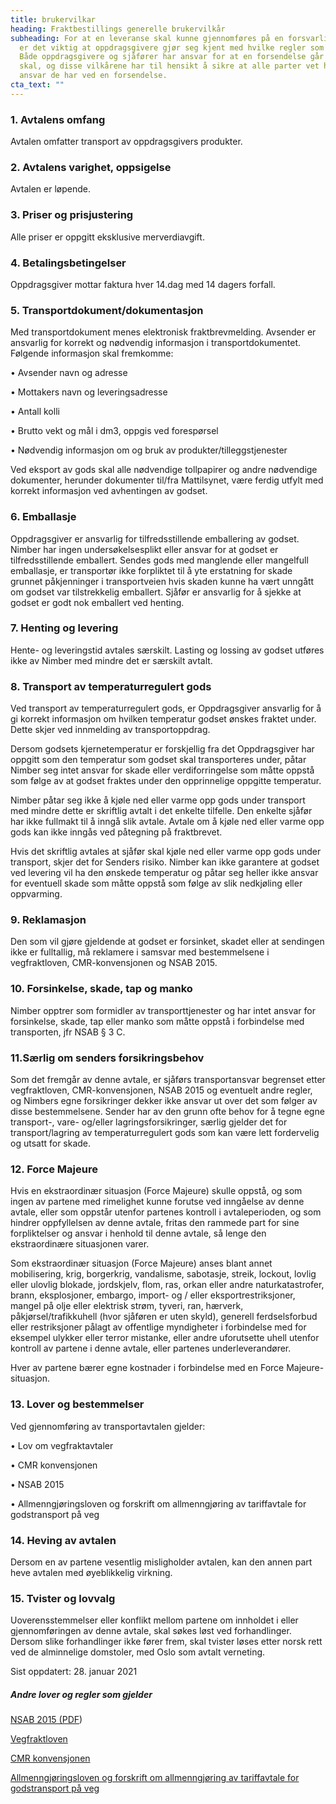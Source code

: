 ```yaml
---
title: brukervilkar
heading: Fraktbestillings generelle brukervilkår
subheading: For at en leveranse skal kunne gjennomføres på en forsvarlig måte,
  er det viktig at oppdragsgivere gjør seg kjent med hvilke regler som gjelder.
  Både oppdragsgivere og sjåfører har ansvar for at en forsendelse går som den
  skal, og disse vilkårene har til hensikt å sikre at alle parter vet hvilke
  ansvar de har ved en forsendelse.
cta_text: ""
---
```

### 1. Avtalens omfang

Avtalen omfatter transport av oppdragsgivers produkter.

### 2. Avtalens varighet, oppsigelse

Avtalen er løpende. 

### 3. Priser og prisjustering

Alle priser er oppgitt eksklusive merverdiavgift. 

### 4. Betalingsbetingelser

Oppdragsgiver mottar faktura hver 14.dag med 14 dagers forfall.

### 5. Transportdokument/dokumentasjon

Med transportdokument menes elektronisk fraktbrevmelding. Avsender er ansvarlig for korrekt og nødvendig informasjon i transportdokumentet. Følgende informasjon skal fremkomme:

•	Avsender navn og adresse

•	Mottakers navn og leveringsadresse

•	Antall kolli

•	Brutto vekt og mål i dm3, oppgis ved forespørsel

•	Nødvendig informasjon om og bruk av produkter/tilleggstjenester

Ved eksport av gods skal alle nødvendige tollpapirer og andre nødvendige dokumenter, herunder dokumenter til/fra Mattilsynet, være ferdig utfylt med korrekt informasjon ved avhentingen av godset.

### 6. Emballasje

Oppdragsgiver er ansvarlig for tilfredsstillende emballering av godset. Nimber har ingen undersøkelsesplikt eller ansvar for at godset er tilfredsstillende emballert. Sendes gods med manglende eller mangelfull emballasje, er transportør ikke forpliktet til å yte erstatning for skade grunnet påkjenninger i transportveien hvis skaden kunne ha vært unngått om godset var tilstrekkelig emballert.
Sjåfør er ansvarlig for å sjekke at godset er godt nok emballert ved henting.

### 7. Henting og levering

Hente- og leveringstid avtales særskilt.
Lasting og lossing av godset utføres ikke av Nimber med mindre det er særskilt avtalt.

### 8. Transport av temperaturregulert gods

Ved transport av temperaturregulert gods, er Oppdragsgiver ansvarlig for å gi korrekt informasjon om hvilken temperatur godset ønskes fraktet under. Dette skjer ved innmelding av transportoppdrag. 

Dersom godsets kjernetemperatur er forskjellig fra det Oppdragsgiver har oppgitt som den temperatur som godset skal transporteres under, påtar Nimber seg intet ansvar for skade eller verdiforringelse som måtte oppstå som følge av at godset fraktes under den opprinnelige oppgitte temperatur.

Nimber påtar seg ikke å kjøle ned eller varme opp gods under transport med mindre dette er skriftlig avtalt i det enkelte tilfelle. Den enkelte sjåfør har ikke fullmakt til å inngå slik avtale. Avtale om å kjøle ned eller varme opp gods kan ikke inngås ved påtegning på fraktbrevet.

Hvis det skriftlig avtales at sjåfør skal kjøle ned eller varme opp gods under transport, skjer det for Senders risiko. Nimber kan ikke garantere at godset ved levering vil ha den ønskede temperatur og påtar seg heller ikke ansvar for eventuell skade som måtte oppstå som følge av slik nedkjøling eller oppvarming.

### 9. Reklamasjon

Den som vil gjøre gjeldende at godset er forsinket, skadet eller at sendingen ikke er fulltallig, må reklamere i samsvar med bestemmelsene i vegfraktloven, CMR-konvensjonen og NSAB 2015.

### 10. Forsinkelse, skade, tap og manko

Nimber opptrer som formidler av transporttjenester og har intet ansvar for forsinkelse, skade, tap eller manko som måtte oppstå i forbindelse med transporten, jfr NSAB § 3 C.

### 11.Særlig om senders forsikringsbehov

Som det fremgår av denne avtale, er sjåførs transportansvar begrenset etter vegfraktloven, CMR-konvensjonen, NSAB 2015 og eventuelt andre regler, og Nimbers egne forsikringer dekker ikke ansvar ut over det som følger av disse bestemmelsene. Sender har av den grunn ofte behov for å tegne egne transport-, vare- og/eller lagringsforsikringer, særlig gjelder det for transport/lagring av temperaturregulert gods som kan være lett fordervelig og utsatt for skade.

### 12. Force Majeure

Hvis en ekstraordinær situasjon (Force Majeure) skulle oppstå, og som ingen av partene med rimelighet kunne forutse ved inngåelse av denne avtale, eller som oppstår utenfor partenes kontroll i avtaleperioden, og som hindrer oppfyllelsen av denne avtale, fritas den rammede part for sine forpliktelser og ansvar i henhold til denne avtale, så lenge den ekstraordinære situasjonen varer.

Som ekstraordinær situasjon (Force Majeure) anses blant annet mobilisering, krig, borgerkrig, vandalisme, sabotasje, streik, lockout, lovlig eller ulovlig blokade, jordskjelv, flom, ras, orkan eller andre naturkatastrofer, brann, eksplosjoner, embargo, import- og / eller eksportrestriksjoner, mangel på olje eller elektrisk strøm, tyveri, ran, hærverk, påkjørsel/trafikkuhell (hvor sjåføren er uten skyld), generell ferdselsforbud eller restriksjoner pålagt av offentlige myndigheter i forbindelse med for eksempel ulykker eller terror mistanke, eller andre uforutsette uhell utenfor kontroll av partene i denne avtale, eller partenes underleverandører.

Hver av partene bærer egne kostnader i forbindelse med en Force Majeure-situasjon.

### 13. Lover og bestemmelser

Ved gjennomføring av transportavtalen gjelder:

•	Lov om vegfraktavtaler

•	CMR konvensjonen

•	NSAB 2015

•	Allmenngjøringsloven og forskrift om allmenngjøring av tariffavtale for godstransport på veg

### 14. Heving av avtalen

Dersom en av partene vesentlig misligholder avtalen, kan den annen part heve avtalen med øyeblikkelig virkning.

### 15. Tvister og lovvalg

Uoverensstemmelser eller konflikt mellom partene om innholdet i eller gjennomføringen av denne avtale, skal søkes løst ved forhandlinger. Dersom slike forhandlinger ikke fører frem, skal tvister løses etter norsk rett ved de alminnelige domstoler, med Oslo som avtalt verneting.

Sist oppdatert: 28. januar 2021

##### Andre lover og regler som gjelder

[NSAB 2015 (PDF](https://www.nholt.no/siteassets/dokumenter/nsab-2015-norsk.pdf))

[Vegfraktloven](https://lovdata.no/dokument/NL/lov/1974-12-20-68?q=Lov+om+vegfraktavtaler)

[CMR konvensjonen](https://lovdata.no/dokument/TRAKTAT/traktat/1956-05-19-1)

[Allmenngjøringsloven og forskrift om allmenngjøring av tariffavtale for godstransport på veg](https://lovdata.no/dokument/LTI/forskrift/2017-03-31-535)